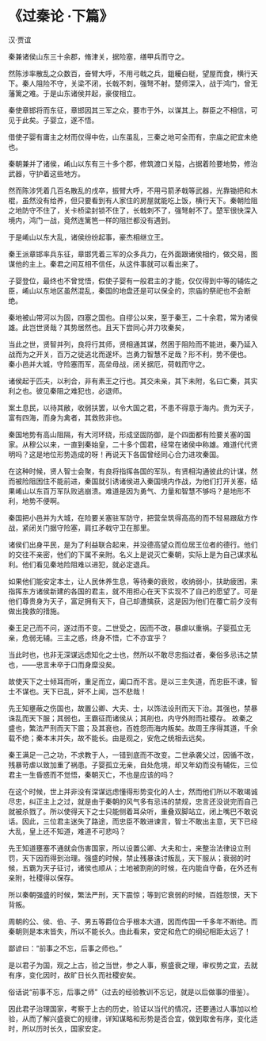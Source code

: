 # 《过秦论 ·下篇》

<span class="r">汉·贾谊

<link href="../../css/style.css" rel="stylesheet" type="text/css" />

<div class="p">


秦兼诸侯山东三十余郡，脩津关，据险塞，缮甲兵而守之。

然陈涉率散乱之众数百，奋臂大呼，不用弓戟之兵，鉏耰白梃，望屋而食，横行天下。秦人阻险不守，关梁不闭，长戟不刺，强弩不射。楚师深入，战于鸿门，曾无藩篱之难。于是山东诸侯并起，豪俊相立。

秦使章邯将而东征，章邯因其三军之众，要市于外，以谋其上。群臣之不相信，可见于此矣。子婴立，遂不悟。

借使子婴有庸主之材而仅得中佐，山东虽乱，三秦之地可全而有，宗庙之祀宜未绝也。

<div class="translation">

秦朝兼并了诸侯，崤山以东有三十多个郡，修筑渡口关隘，占据着险要地势，修治武器，守护着这些地方。

然而陈涉凭着几百名散乱的戌卒，振臂大呼，不用弓箭矛戟等武器，光靠锄把和木棍，虽然没有给养，但只要看到有人家住的房屋就能吃上饭，横行天下。秦朝险阻之地防守不住了，关卡桥梁封锁不住了，长戟刺不了，强弩射不了。楚军很快深入境内，鸿门一战，竟然连篱笆一样的阻拦都没有遇到。

于是崤山以东大乱，诸侯纷纷起事，豪杰相继立王。

秦王派章邯率兵东征，章邯凭着三军的众多兵力，在外面跟诸侯相约，做交易，图谋他的主上。秦君之间互相不信任，从这件事就可以看出来了。

子婴登位，最终也不曾觉悟，假使子婴有一般君主的才能，仅仅得到中等的辅佐之臣，崤山以东地区虽然混乱，秦国的地盘还是可以保全的，宗庙的祭祀也不会断绝。

</div>

秦地被山带河以为固，四塞之国也。自缪公以来，至于秦王，二十余君，常为诸侯雄。此岂世贤哉？其势居然也。且天下尝同心并力攻秦矣，

当此之世，贤智并列，良将行其师，贤相通其谋，然困于阻险而不能进，秦乃延入战而为之开关，百万之徒逃北而遂坏。岂勇力智慧不足哉？形不利，势不便也。
秦小邑并大城，守险塞而军，高垒毋战，闭关据厄，荷戟而守之。

诸侯起于匹夫，以利合，非有素王之行也。其交未亲，其下未附，名曰亡秦，其实利之也。彼见秦阻之难犯也，必退师。

案土息民，以待其敝，收弱扶罢，以令大国之君，不患不得意于海内。贵为天子，富有四海，而身为禽者，其救败非也。

<div class="translation">

秦国地势有高山阻隔，有大河环绕，形成坚固防御，是个四面都有险要关塞的国家。从穆公以来，一直到秦始皇，二十多个国君，经常在诸侯中称雄。难道代代贤明吗？这是地位形势造成的呀！再说天下各国曾经同心合力进攻秦国。

在这种时候，贤人智士会聚，有良将指挥各国的军队，有贤相沟通彼此的计谋，然而被险阻困住不能前进，秦国就引诱诸侯进入秦国境内作战，为他们打开关塞，结果崤山以东百万军队败逃崩溃。难道是因为勇气、力量和智慧不够吗？是地形不利，地势不便啊。

秦国把小邑并为大城，在险要关塞驻军防守，把营垒筑得高高的而不轻易跟敌方作战，紧闭关门据守险塞，肩扛矛戟守卫在那里。

诸侯们出身平民，是为了利益联合起来，并没德高望众而位居王位者的德行。他们的交往不亲密，他们的下属不亲附。名义上是说灭亡秦朝，实际上是为自己谋求私利。他们看见秦地险阻难以进犯，就必定退兵。

如果他们能安定本土，让人民休养生息，等待秦的衰败，收纳弱小，扶助疲困，来指挥东方诸侯新建的各国的君主，就不用担心在天下实现不了自己的愿望了。可是他们尊贵身为天子，富足拥有天下，自己却遭擒获，这是因为他们在覆亡前夕没有做出挽救的措施。

</div>

秦王足己而不问，遂过而不变。二世受之，因而不改，暴虐以重祸。子婴孤立无亲，危弱无辅。三主之惑，终身不悟，亡不亦宜乎？

当此时也，也非无深谋远虑知化之士也，然所以不敢尽忠指过者，秦俗多忌讳之禁也，——忠言未卒于口而身糜没矣。

故使天下之士倾耳而听，重足而立，阖口而不言。是以三主失道，而忠臣不谏，智士不谋也。天下已乱，奸不上闻，岂不悲哉！

先王知壅蔽之伤国也，故置公卿、大夫、士，以饰法设刑而天下治。其强也，禁暴诛乱而天下服；其弱也，王霸征而诸侯从；其削也，内守外附而社稷存。
故秦之盛也，繁法严刑而天下震；及其衰也，百姓怨而海内叛矣。故周王序得其道，千余载不绝；秦本末并失，故不能长。由是观之，安危之统相去远矣。

<div class="translation">

秦王满足一己之功，不求教于人，一错到底而不改变。二世承袭父过，因循不改，残暴苛虐以致加重了祸患。子婴孤立无亲，自处危境，却又年幼而没有辅佐，三位君主一生昏惑而不觉悟，秦朝灭亡，不也是应该的吗？

在这个时候，世上并非没有深谋远虑懂得形势变化的人士，然而他们所以不敢竭诚尽忠，纠正主上之过，就是由于秦朝的风气多有忌讳的禁规，忠言还没说完而自己就被杀戮了。所以使得天下之士只能侧着耳朵听，重叠双脚站立，闭上嘴巴不敢说话。因此，三位君主迷失了路途，而忠臣不敢进谏言，智士不敢出主意，天下已经大乱，皇上还不知道，难道不可悲吗？

先王知道壅塞不通就会伤害国家，所以设置公卿、大夫和士，来整治法律设立刑罚，天下因而得到治理。强盛的时候，禁止残暴诛讨叛乱，天下服从；衰弱的时候，五霸为天子征讨，诸侯也顺从；土地被割削的时候，在内能自守备，在外还有亲附，社稷得以保存。

所以秦朝强盛的时候，繁法严刑，天下震惊；等到它衰弱的时候，百姓怨恨，天下背叛。

周朝的公、侯、伯、子、男五等爵位合乎根本大道，因而传国一千多年不断绝。而秦朝则是本末皆失，所以不能长久。由此看来，安定和危亡的纲纪相距太远了！

</div>

鄙谚曰：“前事之不忘，后事之师也。”

是以君子为国，观之上古，验之当世，参之人事，察盛衰之理，审权势之宜，去就有序，变化因时，故旷日长久而社稷安矣。

<div class="translation">

俗话说“前事不忘，后事之师”（过去的经验教训不忘记，就是以后做事的借鉴）。

因此君子治理国家，考察于上古的历史，验证以当代的情况，还要通过人事加以检验，从而了解兴盛衰亡的规律，详知谋略和形势是否合宜，做到取舍有序，变化适时，所以历时长久，国家安定。

</div>
